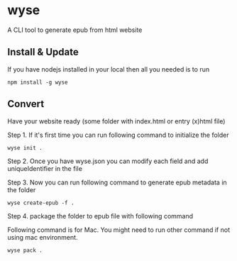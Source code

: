 # wyse

A CLI tool to generate epub from html website

## Install & Update

If you have nodejs installed in your local then all you needed is to run

```
npm install -g wyse
```

## Convert

Have your website ready (some folder with index.html or entry (x)html file)

Step 1. If it's first time you can run following command to initialize the folder
```
wyse init .
```

Step 2. Once you have wyse.json you can modify each field and add uniqueIdentifier in the file

Step 3. Now you can run following command to generate epub metadata in the folder

```
wyse create-epub -f .
```

Step 4. package the folder to epub file with following command

Following command is for Mac. You might need to run other command if not using mac environment.

```
wyse pack .
```
